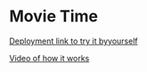 # Movie Time

[Deployment link to try it byyourself](https://dev-010-movie-challenge-fw-eight.vercel.app/home)

[Video of how it works](https://www.youtube.com/watch?v=c6wWGqruovE)
